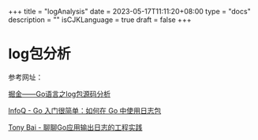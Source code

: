 +++
title = "logAnalysis"
date = 2023-05-17T11:11:20+08:00
type = "docs"
description = ""
isCJKLanguage = true
draft = false
+++
# log包分析

参考网址：

[掘金——Go语言之log包源码分析](https://juejin.cn/post/7061196709040226340)

[InfoQ - Go 入门很简单：如何在 Go 中使用日志包](https://xie.infoq.cn/article/7cc26ee34f00c7ae9921972de)

[Tony Bai - 聊聊Go应用输出日志的工程实践](https://tonybai.com/2022/03/05/go-logging-practice/)

